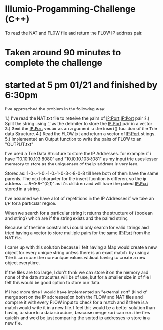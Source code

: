 # Illumio-Progamming-Challenge (C++)
To read the NAT and FLOW file and return the FLOW IP address pair.

# Taken around 90 minutes to complete the challenge
# started at 5 pm 01/21 and finished by 6:30pm

I've approached the problem in the following way:

  1.) I've read the NAT.txt file to retreive the pairs of <IP:Port>,<IP:Port> pair
  2.) Split the string using ',' as the delimiter to store the <IP:Port> pair in a vector<string>
  3.) Sent the <IP:Port> vector as an argument to the insert() fucntion of the Trie data Structure.
  4.) Read the FLOW.txt and return a vector of <IP:Port> strings.
  5.) Implemented an Output function to write the pairs of FLOW to an "OUTPUT.txt"
 
I've used a Trie Data Structure to store the IP Addresses.
for example: if i have "10.10.10.103:8080" and "10.10.10.103:8081" as my input trie uses lesser memeory to store as the 
uniqueness of the ip address is very less. 

Stored as: 1-0-.-1-0.-1-0.-1-0-3-:-8-0-8 till here both of them have the same parents. The next character for the insert
fucntion is different so the ip address .....8-0-8-"(0,1)" as it's children and will have the paired <IP:Port> stored in a string.

I've assumed we have a lot of repetitions in the IP Addresses if we take an I/P for a particular region.

When we search for a particular string it returns the structure of {boolean and string} which are if the string exists and the 
paired string.

Because of the time constraints i could only search for valid strings and tried having a vector to store multiple pairs for 
the same <IP:Port> from the NAT file.

I came up with this solution because i felt having a Map would create a new object for every unique string unless there is an 
exact match, by using a Trie it can store the non-unique values without having to create a new object everytime.


If the files are too large, I don't think we can store it on the memory and none of the data strucutres will be of use, but 
for a smaller size in of file I felt this would be good option to store our data.

If i had more time I would have implemented an "external sort" (kind of merge sort on the IP addresses)on both the FLOW and 
NAT files and compare it with every FLOW input to check for a match and if there is a match would write it in a new file.
I feel this would be a better solution than having to store in a data structure, beacuse merge sort can sort the files quickly 
and we'd be just comparing the sorted ip addresses to store in a new file.
